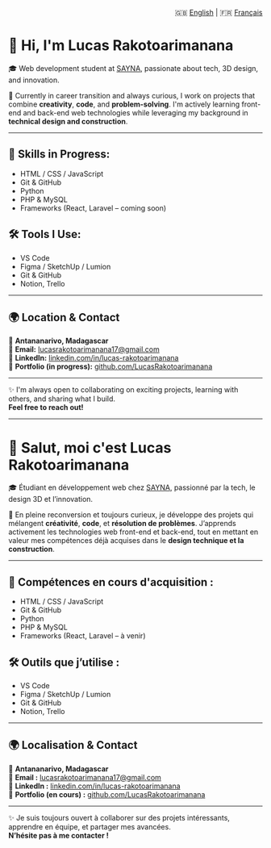 <p align="right">
  🇬🇧 <a href="#-hi-im-lucas-rakotoarimanana">English</a> | 
  🇫🇷 <a href="#-salut-moi-cest-lucas-rakotoarimanana">Français</a>
</p>

# 👋 Hi, I'm Lucas Rakotoarimanana

🎓 Web development student at [SAYNA](https://www.sayna.io), passionate about tech, 3D design, and innovation.

🚀 Currently in career transition and always curious, I work on projects that combine **creativity**, **code**, and **problem-solving**. I'm actively learning front-end and back-end web technologies while leveraging my background in **technical design and construction**.

---

## 🔧 Skills in Progress:
- HTML / CSS / JavaScript  
- Git & GitHub  
- Python  
- PHP & MySQL  
- Frameworks (React, Laravel – coming soon)

## 🛠️ Tools I Use:
- VS Code  
- Figma / SketchUp / Lumion  
- Git & GitHub  
- Notion, Trello

---

## 🌍 Location & Contact
📍 **Antananarivo, Madagascar**  
📧 **Email:** lucasrakotoarimanana17@gmail.com  
🔗 **LinkedIn:** [linkedin.com/in/lucas-rakotoarimanana](https://www.linkedin.com/in/lucas-rakotoarimanana)  
💼 **Portfolio (in progress):** [github.com/LucasRakotoarimanana](https://github.com/LucasRakotoarimanana)

---

✨ I'm always open to collaborating on exciting projects, learning with others, and sharing what I build.  
**Feel free to reach out!**

---

# 👋 Salut, moi c'est Lucas Rakotoarimanana

🎓 Étudiant en développement web chez [SAYNA](https://www.sayna.io), passionné par la tech, le design 3D et l’innovation.

🚀 En pleine reconversion et toujours curieux, je développe des projets qui mélangent **créativité**, **code**, et **résolution de problèmes**. J’apprends activement les technologies web front-end et back-end, tout en mettant en valeur mes compétences déjà acquises dans le **design technique et la construction**.

---

## 🔧 Compétences en cours d'acquisition :
- HTML / CSS / JavaScript  
- Git & GitHub  
- Python  
- PHP & MySQL  
- Frameworks (React, Laravel – à venir)

## 🛠️ Outils que j’utilise :
- VS Code  
- Figma / SketchUp / Lumion  
- Git & GitHub  
- Notion, Trello

---

## 🌍 Localisation & Contact
📍 **Antananarivo, Madagascar**  
📧 **Email :** lucasrakotoarimanana17@gmail.com  
🔗 **LinkedIn :** [linkedin.com/in/lucas-rakotoarimanana](https://www.linkedin.com/in/lucas-rakotoarimanana)  
💼 **Portfolio (en cours) :** [github.com/LucasRakotoarimanana](https://github.com/LucasRakotoarimanana)

---

✨ Je suis toujours ouvert à collaborer sur des projets intéressants, apprendre en équipe, et partager mes avancées.  
**N’hésite pas à me contacter !**
